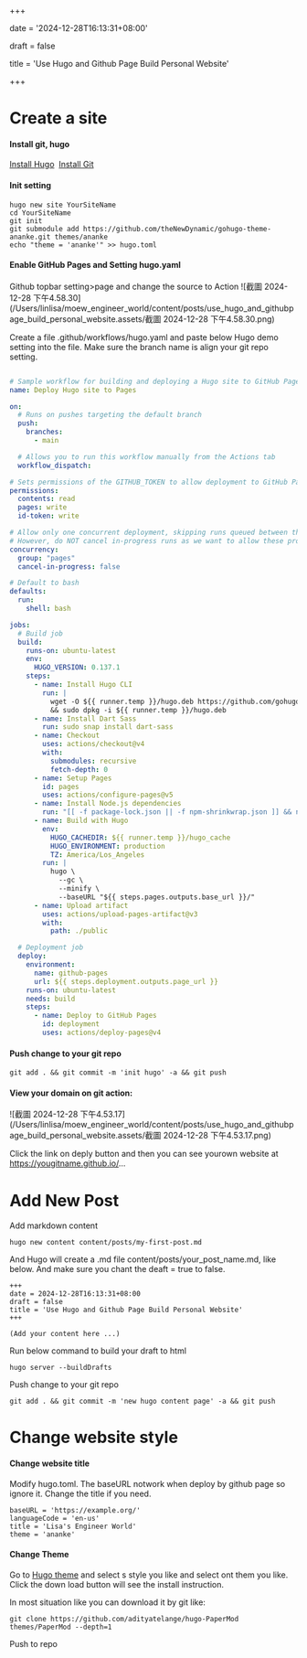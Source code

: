 +++

date = '2024-12-28T16:13:31+08:00'

draft = false

title = 'Use Hugo and Github Page Build Personal Website'

+++

# Create a site
#### Install git, hugo
 [Install Hugo](https://gohugo.io/installation/) 
 [Install Git](https://git-scm.com/book/en/v2/Getting-Started-Installing-Git)

#### Init setting
```
hugo new site YourSiteName
cd YourSiteName
git init
git submodule add https://github.com/theNewDynamic/gohugo-theme-ananke.git themes/ananke
echo "theme = 'ananke'" >> hugo.toml

```

#### Enable GitHub Pages and Setting hugo.yaml
Github topbar setting>page and change the source to Action
![截圖 2024-12-28 下午4.58.30](/Users/linlisa/moew_engineer_world/content/posts/use_hugo_and_githubpage_build_personal_website.assets/截圖 2024-12-28 下午4.58.30.png)

Create a file .github/workflows/hugo.yaml and paste below Hugo demo setting into the file. Make sure the branch name is align your git repo setting.
```yaml

# Sample workflow for building and deploying a Hugo site to GitHub Pages
name: Deploy Hugo site to Pages

on:
  # Runs on pushes targeting the default branch
  push:
    branches:
      - main

  # Allows you to run this workflow manually from the Actions tab
  workflow_dispatch:

# Sets permissions of the GITHUB_TOKEN to allow deployment to GitHub Pages
permissions:
  contents: read
  pages: write
  id-token: write

# Allow only one concurrent deployment, skipping runs queued between the run in-progress and latest queued.
# However, do NOT cancel in-progress runs as we want to allow these production deployments to complete.
concurrency:
  group: "pages"
  cancel-in-progress: false

# Default to bash
defaults:
  run:
    shell: bash

jobs:
  # Build job
  build:
    runs-on: ubuntu-latest
    env:
      HUGO_VERSION: 0.137.1
    steps:
      - name: Install Hugo CLI
        run: |
          wget -O ${{ runner.temp }}/hugo.deb https://github.com/gohugoio/hugo/releases/download/v${HUGO_VERSION}/hugo_extended_${HUGO_VERSION}_linux-amd64.deb \
          && sudo dpkg -i ${{ runner.temp }}/hugo.deb          
      - name: Install Dart Sass
        run: sudo snap install dart-sass
      - name: Checkout
        uses: actions/checkout@v4
        with:
          submodules: recursive
          fetch-depth: 0
      - name: Setup Pages
        id: pages
        uses: actions/configure-pages@v5
      - name: Install Node.js dependencies
        run: "[[ -f package-lock.json || -f npm-shrinkwrap.json ]] && npm ci || true"
      - name: Build with Hugo
        env:
          HUGO_CACHEDIR: ${{ runner.temp }}/hugo_cache
          HUGO_ENVIRONMENT: production
          TZ: America/Los_Angeles
        run: |
          hugo \
            --gc \
            --minify \
            --baseURL "${{ steps.pages.outputs.base_url }}/"          
      - name: Upload artifact
        uses: actions/upload-pages-artifact@v3
        with:
          path: ./public

  # Deployment job
  deploy:
    environment:
      name: github-pages
      url: ${{ steps.deployment.outputs.page_url }}
    runs-on: ubuntu-latest
    needs: build
    steps:
      - name: Deploy to GitHub Pages
        id: deployment
        uses: actions/deploy-pages@v4

```

#### Push change to your git repo
```
git add . && git commit -m 'init hugo' -a && git push
```

#### View your domain on git action:
![截圖 2024-12-28 下午4.53.17](/Users/linlisa/moew_engineer_world/content/posts/use_hugo_and_githubpage_build_personal_website.assets/截圖 2024-12-28 下午4.53.17.png)

Click the link on deply button and then you can see yourown website at https://yougitname.github.io/...

# Add New Post

Add markdown content
```
hugo new content content/posts/my-first-post.md
```

And Hugo will create a .md file content/posts/your_post_name.md, like below. And make sure you chant the deaft = true to false.
```
+++ 
date = 2024-12-28T16:13:31+08:00
draft = false 
title = 'Use Hugo and Github Page Build Personal Website' 
+++

(Add your content here ...)
```

Run below command to build your draft to html
```
hugo server --buildDrafts
```

Push change to your git repo
```
git add . && git commit -m 'new hugo content page' -a && git push
```

# Change website style



#### Change website title 

Modify hugo.toml. The baseURL notwork when deploy by github page so ignore it. Change the title if you need.

```
baseURL = 'https://example.org/'
languageCode = 'en-us'
title = 'Lisa's Engineer World'
theme = 'ananke'
```



#### Change Theme

Go to [Hugo theme](https://themes.gohugo.io/) and select s style you like and select ont them you like. Click the down load button will see the install instruction.



In most situation like you can download it by git like:

```
git clone https://github.com/adityatelange/hugo-PaperMod themes/PaperMod --depth=1
```



Push to repo
